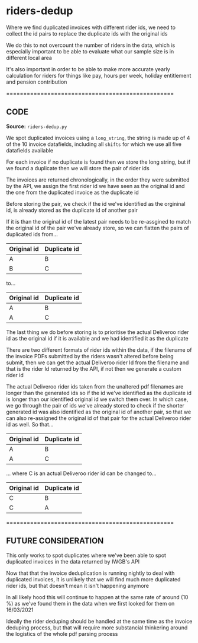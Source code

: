 # riders-dedup

Where we find duplicated invoices with different rider ids, we need to collect the id pairs to replace the duplicate ids with the original ids

We do this to not overcount the number of riders in the data, which is especially important to be able to evaluate what our sample size is in different local area

It's also important in order to be able to make more accurate yearly calculation for riders for things like pay, hours per week, holiday entitlement and pension contribution

=================================================

## CODE

**Source:** `riders-dedup.py`

We spot duplicated invoices using a `long_string`, the string is made up of 4 of the 10 invoice datafields, including all `shifts` for which we use all five datafields available

For each invoice if no duplicate is found then we store the long string, but if we found a duplicate then we will store the pair of rider ids

The invoices are returned chronologically, in the order they were submitted by the API, we assign the first rider id we have seen as the original id and the one from the duplicated invoice as the duplicate id

Before storing the pair, we check if the id we've identified as the orgininal id, is already stored as the duplicate id of another pair

If it is than the original id of the latest pair needs to be re-assgined to match the original id of the pair we've already store, so we can flatten the pairs of duplicated ids from...

| Original id | Duplicate id |
| ----------- | ------------ |
| A           | B            |
| B           | C            |

to...

| Original id | Duplicate id |
| ----------- | ------------ |
| A           | B            |
| A           | C            |

The last thing we do before storing is to prioritise the actual Deliveroo rider id as the original id if it is available and we had identified it as the duplicate

There are two different formats of rider ids within the data, if the filename of the invoice PDFs submitted by the riders wasn't altered before being submit, then we can get the actual Deliveroo rider Id from the filename and that is the rider Id returned by the API, if not then we generate a custom rider id

The actual Deliveroo rider ids taken from the unaltered pdf filenames are longer than the generated ids so if the id we've identified as the duplicate id is longer than our identified original id we switch them over. In which case, we go through the pair of ids we've already stored to check if the shorter generated id was also identified as the original id of another pair, so that we can also re-assigned the original id of that pair for the actual Deliveroo rider id as well. So that...

| Original id | Duplicate id |
| ----------- | ------------ |
| A           | B            |
| A           | C            |

... where C is an actual Deliveroo rider id can be changed to...

| Original id | Duplicate id |
| ----------- | ------------ |
| C           | B            |
| C           | A            |

=================================================

## FUTURE CONSIDERATION

This only works to spot duplicates where we've been able to spot duplicated invoices in the data returned by IWGB's API

Now that that the invoice deduplication is running nightly to deal with duplicated invoices, it is unlikely that we will find much more duplicated rider ids, but that doesn't mean it isn't happening anymore

In all likely hood this will continue to happen at the same rate of around (10 %) as we've found them in the data when we first looked for them on 16/03/2021

Ideally the rider deduping should be handled at the same time as the invoice deduping process, but that will require more substancial thinkering around the logistics of the whole pdf parsing process 
